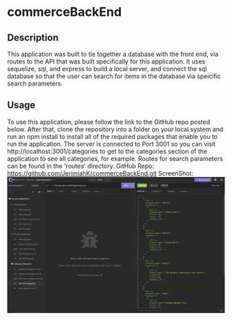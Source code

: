 # commerceBackEnd

## Description

This application was built to tie together a database with the front end, via routes to the API that was built specifically for this application. It uses sequelize, sql, and express to build a local server, and connect the sql database so that the user can search for items in the database via speicific search parameters.

## Usage

To use this application, please follow the link to the GitHub repo posted below. After that, clone the repository into a folder on your local system and run an npm install to install all of the required packages that enable you to run the application. The server is connected to Port 3001 so you can visit http://localhost:3001/categories to get to the categories section of the application to see all categories, for example. Routes for search parameters can be found in the 'routes' directory.
GitHub Repo: https://github.com/JerimiahK/commerceBackEnd.git
ScreenShot: ![](images/Screen%20Shot%202022-12-08%20at%205.21.44%20PM.png)

